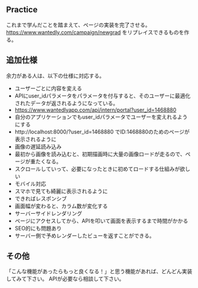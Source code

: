 ## Practice

これまで学んだことを踏まえて、ページの実装を完了させる。
https://www.wantedly.com/campaign/newgrad をリプレイスできるものを作る。

## 追加仕様

余力がある人は、以下の仕様に対応する。

- ユーザーごとに内容を変える
 - APIにuser_idパラメータをパラメータを付与すると、そのユーザーに最適化されたデータが返されるようになっている。
 - https://www.wantedlyapp.com/api/intern/portal?user_id=1468880
 - 自分のアプリケーションでもuser_idパラメータでユーザーを変えれるようにする
 - http://localhost:8000/?user_id=1468880 でID:1468880のためのページが表示されるように
- 画像の遅延読み込み
 - 最初から画像を読み込むと、初期描画時に大量の画像ロードが走るので、ページが重たくなる。
 - スクロールしていって、必要になったときに初めてロードする仕組みが欲しい
- モバイル対応
 - スマホで見ても綺麗に表示されるように
 - できればレスポンシブ
 - 画面幅が変わると、カラム数が変化する
- サーバーサイドレンダリング
 - ページにアクセスしてから、APIを叩いて画面を表示するまで時間がかかる
 - SEO的にも問題あり
 - サーバー側で予めレンダーしたビューを返すことができる。


## その他

「こんな機能があったらもっと良くなる！」と思う機能があれば、どんどん実装してみて下さい。
APIが必要なら相談して下さい。
